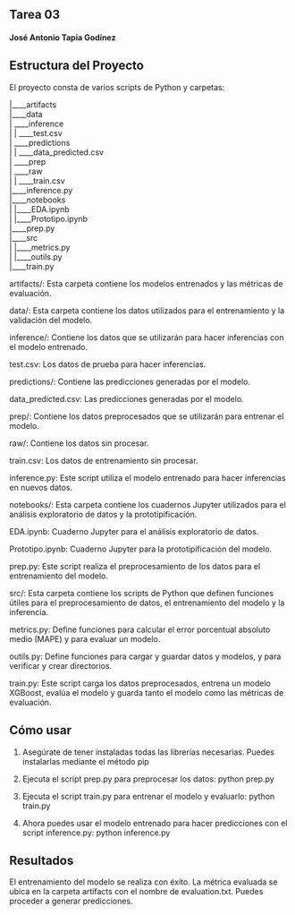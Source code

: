 ## Tarea 03
#### José Antonio Tapia Godínez

## Estructura del Proyecto

El proyecto consta de varios scripts de Python y carpetas:


|____artifacts  
|____data  
| \____inference  
| | \____test.csv  
| \____predictions  
| | \____data_predicted.csv  
| \____prep  
| \____raw  
| | \____train.csv  
|____inference.py  
|____notebooks  
| |____EDA.ipynb  
| |____Prototipo.ipynb  
|____prep.py  
|____src  
| |____metrics.py  
| |____outils.py  
|____train.py  


artifacts/: Esta carpeta contiene los modelos entrenados y las métricas de evaluación.

data/: Esta carpeta contiene los datos utilizados para el entrenamiento y la validación del modelo.

inference/: Contiene los datos que se utilizarán para hacer inferencias con el modelo entrenado.

test.csv: Los datos de prueba para hacer inferencias.

predictions/: Contiene las predicciones generadas por el modelo.

data_predicted.csv: Las predicciones generadas por el modelo.

prep/: Contiene los datos preprocesados que se utilizarán para entrenar el modelo.

raw/: Contiene los datos sin procesar.

train.csv: Los datos de entrenamiento sin procesar.

inference.py: Este script utiliza el modelo entrenado para hacer inferencias en nuevos datos.

notebooks/: Esta carpeta contiene los cuadernos Jupyter utilizados para el análisis exploratorio de datos y la prototipificación.

EDA.ipynb: Cuaderno Jupyter para el análisis exploratorio de datos.

Prototipo.ipynb: Cuaderno Jupyter para la prototipificación del modelo.

prep.py: Este script realiza el preprocesamiento de los datos para el entrenamiento del modelo.

src/: Esta carpeta contiene los scripts de Python que definen funciones útiles para el preprocesamiento de datos, el entrenamiento del modelo y la inferencia.

metrics.py: Define funciones para calcular el error porcentual absoluto medio (MAPE) y para evaluar un modelo.

outils.py: Define funciones para cargar y guardar datos y modelos, y para verificar y crear directorios.

train.py: Este script carga los datos preprocesados, entrena un modelo XGBoost, evalúa el modelo y guarda tanto el modelo como las métricas de evaluación.

## Cómo usar

1. Asegúrate de tener instaladas todas las librerías necesarias. Puedes instalarlas mediante el método pip


2. Ejecuta el script prep.py para preprocesar los datos:
python prep.py

3. Ejecuta el script train.py para entrenar el modelo y evaluarlo:
python train.py

3. Ahora puedes usar el modelo entrenado para hacer predicciones con el script inference.py:
python inference.py

## Resultados
El entrenamiento del modelo se realiza con éxito. La métrica evaluada se ubica en la carpeta artifacts con el nombre de evaluation.txt. Puedes proceder a generar predicciones.



